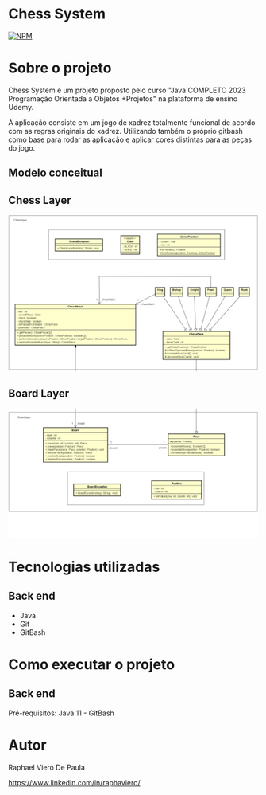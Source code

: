 # Chess System 
[![NPM](https://img.shields.io/npm/l/react)](https://github.com/Raphaviero/ChessSystem-Java/blob/main/LICENCE) 

# Sobre o projeto

Chess System é um projeto proposto pelo curso "Java COMPLETO 2023 Programação Orientada a Objetos +Projetos" na plataforma de ensino Udemy.

A aplicação consiste em um jogo de xadrez totalmente funcional de acordo com as regras originais do xadrez. Utilizando também o próprio gitbash como base para rodar as aplicação e aplicar cores distintas para as peças do jogo.

## Modelo conceitual
## Chess Layer
![Modelo Conceitual](https://github.com/Raphaviero/ASSETS/blob/main/Assets%20ChessSystem/ChessLayer.jpg)

## Board Layer
![Modelo Conceitual](https://github.com/Raphaviero/ASSETS/blob/main/Assets%20ChessSystem/BoardLayer.jpg)

# Tecnologias utilizadas
## Back end
- Java
- Git
- GitBash

# Como executar o projeto

## Back end
Pré-requisitos: Java 11 - GitBash


# Autor

Raphael Viero De Paula

https://www.linkedin.com/in/raphaviero/


